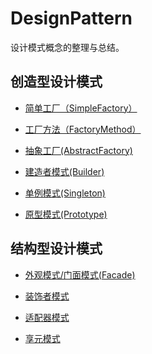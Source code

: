 # DesignPattern

 设计模式概念的整理与总结。
 
## 创造型设计模式

+ [简单工厂（SimpleFactory）](/src/Creational/SimpleFactory/SimpleFactory.md)

+ [工厂方法（FactoryMethod）](/src/Creational/FactoryMethod/FactoryMethod.md)

+ [抽象工厂(AbstractFactory)](/src/Creational/AbstractFactory/AbstractFactory.md)

+ [建造者模式(Builder)](/src/Creational/Builder/builder.md)

+ [单例模式(Singleton)](/src/Creational/Singleton/Singleton.md)

+ [原型模式(Prototype)](/src/Creational/Prototype/Prototype.md)


## 结构型设计模式

+ [外观模式/门面模式(Facade)](/src/Structural/Facade/facade.md)

+ [装饰者模式](/src/Structural/Decorator/Decorater.md)

+ [适配器模式]()

+ [享元模式]()